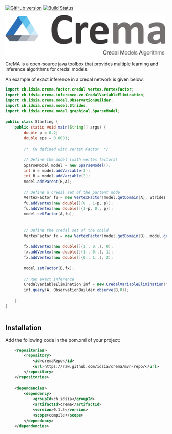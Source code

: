 [![GitHub version](https://badge.fury.io/gh/idsia%2Fcrema.svg)](https://badge.fury.io/gh/idsia%2Fcrema)
[![Build Status](https://travis-ci.org/IDSIA/crema.svg?branch=master)](https://travis-ci.org/IDSIA/crema)


<img src="./docs/_static/img/logo.png" alt="Crema" width="500"/>

CreMA is a open-source java toolbox that provides multiple
learning and inference algorithms for credal models.

An example of exact inference in a credal network is given below.

```java
import ch.idsia.crema.factor.credal.vertex.VertexFactor;
import ch.idsia.crema.inference.ve.CredalVariableElimination;
import ch.idsia.crema.model.ObservationBuilder;
import ch.idsia.crema.model.Strides;
import ch.idsia.crema.model.graphical.SparseModel;

public class Starting {
    public static void main(String[] args) {
        double p = 0.2;
        double eps = 0.0001;

        /*  CN defined with vertex Factor  */

        // Define the model (with vertex factors)
        SparseModel model = new SparseModel();
        int A = model.addVariable(3);
        int B = model.addVariable(2);
        model.addParent(B,A);

        // Define a credal set of the partent node
        VertexFactor fu = new VertexFactor(model.getDomain(A), Strides.empty());
        fu.addVertex(new double[]{0., 1-p, p});
        fu.addVertex(new double[]{1-p, 0., p});
        model.setFactor(A,fu);


        // Define the credal set of the child
        VertexFactor fx = new VertexFactor(model.getDomain(B), model.getDomain(A));

        fx.addVertex(new double[]{1., 0.,}, 0);
        fx.addVertex(new double[]{1., 0.,}, 1);
        fx.addVertex(new double[]{0., 1.,}, 2);

        model.setFactor(B,fx);

        // Run exact inference
        CredalVariableElimination inf = new CredalVariableElimination(model);
        inf.query(A, ObservationBuilder.observe(B,0));

    }
}



``` 

## Installation

Add the following code in the  pom.xml of your project:

```xml
    <repositories>
        <repository>
            <id>cremaRepo</id>
            <url>https://raw.github.com/idsia/crema/mvn-repo/</url>
        </repository>
    </repositories>

    <dependencies>
        <dependency>
            <groupId>ch.idsia</groupId>
            <artifactId>crema</artifactId>
            <version>0.1.5</version>
            <scope>compile</scope>
        </dependency>
    </dependencies>
```